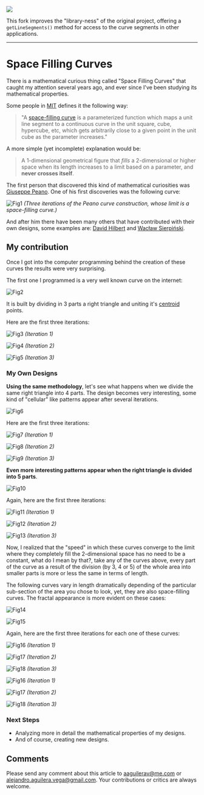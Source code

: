 [![](https://jitpack.io/v/micycle1/space-filling-curves.svg)](https://jitpack.io/#micycle1/space-filling-curves)

This fork improves the "library-ness" of the original project, offering a `getLineSegments()` method for access to the curve segments in other applications.

---

# Space Filling Curves

There is a mathematical curious thing called "Space Filling Curves" that caught my attention several years ago, and ever since I've been studying its mathematical properties.  

Some people in [MIT](http://people.csail.mit.edu/jaffer/Geometry/PSFC) defines it the following way:

> "A [space-filling curve](https://en.wikipedia.org/wiki/Space-filling_curve) is a parameterized function which maps a unit line segment to a continuous curve in the unit square, cube, hypercube, etc, which gets arbitrarily close to a given point in the unit cube as the parameter increases."

A more simple (yet incomplete) explanation would be:

>A 1-dimensional geometrical figure that _fills_ a 2-dimensional or higher space when its  length increases to a limit based on a parameter, and **never crosses itself**.

The first person that discovered this kind of mathematical curiosities was [Giuseppe Peano](https://en.wikipedia.org/wiki/Giuseppe_Peano). One of his first discoveries was the following curve:

![Fig1](https://upload.wikimedia.org/wikipedia/commons/6/64/Peanocurve.svg)
_(Three iterations of the Peano curve construction, whose limit is a space-filling curve.)_

And after him there have been many others that have contributed with their own designs, some examples are: [David Hilbert](https://en.wikipedia.org/wiki/Hilbert_curve) and [Wacław Sierpiński](https://en.wikipedia.org/wiki/Sierpi%C5%84ski_curve).

## My contribution

Once I got into the computer programming behind the creation of these curves the results were very surprising.

The first one I programmed is a very well known curve on the internet:

![Fig2](https://raw.githubusercontent.com/aaguilerav/space-filling-curves/master/src/main/resources/sfc-1-3d.gif)

It is built by dividing in 3 parts a right triangle and uniting it's [centroid](https://en.wikipedia.org/wiki/Triangle_center) points.

Here are the first three iterations:

![Fig3](https://raw.githubusercontent.com/aaguilerav/space-filling-curves/master/src/main/resources/sfc-1-3d-1.png)
_(Iteration 1)_

![Fig4](https://raw.githubusercontent.com/aaguilerav/space-filling-curves/master/src/main/resources/sfc-1-3d-2.png)
_(Iteration 2)_

![Fig5](https://raw.githubusercontent.com/aaguilerav/space-filling-curves/master/src/main/resources/sfc-1-3d-3.png)
_(Iteration 3)_

### My Own Designs

**Using the same methodology**, let's see what happens when we divide the same right triangle into 4 parts. The design becomes very interesting, some kind of "cellular" like patterns appear after several iterations.

![Fig6](https://raw.githubusercontent.com/aaguilerav/space-filling-curves/master/src/main/resources/sfc-2-4d.gif)

Here are the first three iterations:

![Fig7](https://raw.githubusercontent.com/aaguilerav/space-filling-curves/master/src/main/resources/sfc-2-4d-1.png)
_(Iteration 1)_

![Fig8](https://raw.githubusercontent.com/aaguilerav/space-filling-curves/master/src/main/resources/sfc-2-4d-2.png)
_(Iteration 2)_

![Fig9](https://raw.githubusercontent.com/aaguilerav/space-filling-curves/master/src/main/resources/sfc-2-4d-3.png)
_(Iteration 3)_

**Even more interesting patterns appear when the right triangle is divided into 5 parts**.

![Fig10](https://raw.githubusercontent.com/aaguilerav/space-filling-curves/master/src/main/resources/sfc-3-5d.gif)

Again, here are the first three iterations:

![Fig11](https://raw.githubusercontent.com/aaguilerav/space-filling-curves/master/src/main/resources/sfc-3-5d-1.png)
_(Iteration 1)_

![Fig12](https://raw.githubusercontent.com/aaguilerav/space-filling-curves/master/src/main/resources/sfc-3-5d-2.png)
_(Iteration 2)_

![Fig13](https://raw.githubusercontent.com/aaguilerav/space-filling-curves/master/src/main/resources/sfc-3-5d-3.png)
_(Iteration 3)_

Now, I realized that the "speed" in which these curves converge to the limit where they completely fill the 2-dimensional space has no need to be a constant, what do I mean by that?, take any of the curves above, every part of the curve as a result of the division (by 3, 4 or 5) of the whole area into smaller parts is more or less the same in terms of length.

The following curves vary in length dramatically depending of the particular sub-section of the area you chose to look, yet, they are also space-filling curves. The fractal appearance is more evident on these cases:

![Fig14](https://raw.githubusercontent.com/aaguilerav/space-filling-curves/master/src/main/resources/sfc-4-10dr.gif)

![Fig15](https://raw.githubusercontent.com/aaguilerav/space-filling-curves/master/src/main/resources/sfc-4-10d.gif)

Again, here are the first three iterations for each one of these curves:

![Fig16](https://raw.githubusercontent.com/aaguilerav/space-filling-curves/master/src/main/resources/sfc-4-10dr-1.png)
_(Iteration 1)_

![Fig17](https://raw.githubusercontent.com/aaguilerav/space-filling-curves/master/src/main/resources/sfc-4-10dr-2.png)
_(Iteration 2)_

![Fig18](https://raw.githubusercontent.com/aaguilerav/space-filling-curves/master/src/main/resources/sfc-4-10dr-3.png)
_(Iteration 3)_

![Fig16](https://raw.githubusercontent.com/aaguilerav/space-filling-curves/master/src/main/resources/sfc-4-10d-1.png)
_(Iteration 1)_

![Fig17](https://raw.githubusercontent.com/aaguilerav/space-filling-curves/master/src/main/resources/sfc-4-10d-2.png)
_(Iteration 2)_

![Fig18](https://raw.githubusercontent.com/aaguilerav/space-filling-curves/master/src/main/resources/sfc-4-10d-3.png)
_(Iteration 3)_

### Next Steps

* Analyzing more in detail the mathematical properties of my designs.
* And of course, creating new designs.

## Comments

Please send any comment about this article to aaguilerav@me.com or alejandro.aguilera.vega@gmail.com. Your contributions or critics are always welcome.
